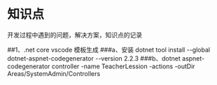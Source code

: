 # 知识点

开发过程中遇到的问题，解决方案，知识点的记录

##1、.net core  vscode 模板生成
###a、安装 dotnet tool install --global dotnet-aspnet-codegenerator --version 2.2.3 
###b、dotnet aspnet-codegenerator controller -name  TeacherLession  -actions -outDir Areas/SystemAdmin/Controllers

